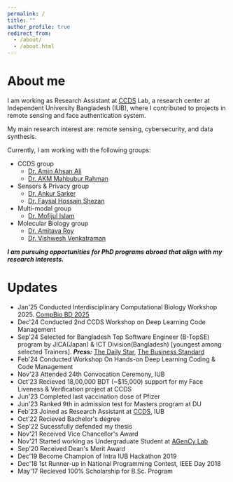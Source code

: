 ```yaml
---
permalink: /
title: ""
author_profile: true
redirect_from: 
  - /about/
  - /about.html
---
```


About me
====
I am working as Research Assistant at [CCDS](ccds.ai) Lab, a research center at Independent University Bangladesh (IUB), where I contributed to projects in remote sensing and face authentication system.

My main research interest are:
remote sensing, cybersecurity, and data synthesis.

Currently, I am working with the following groups:
- CCDS group
  - [Dr. Amin Ahsan Ali](https://ccds.ai/entry/amin-ali/)
  - [Dr. AKM Mahbubur Rahman](https://ccds.ai/entry/akm-rahman/)
- Sensors & Privacy group
  - [Dr. Ankur Sarker](https://www.linkedin.com/in/ankur-sarker/)
  - [Dr. Faysal Hossain Shezan](https://fhshezan.github.io/)
- Multi-modal group
  - [Dr. Mofijul Islam](https://mmiakashs.github.io)
- Molecular Biology group
  - [Dr. Amitava Roy](https://www.linkedin.com/in/amitava-roy-8772868a/)
  - [Dr. Vishwesh Venkatraman](https://www.linkedin.com/in/vishwesh-venkatraman-94521a67/?originalSubdomain=uk)

***I am pursuing opportunities for PhD programs abroad that align with my research interests.***

Updates
=====
- Jan'25 Conducted Interdisciplinary Computational Biology Workshop 2025.  [CompBio BD 2025](https://compbiobd.github.io)
- Dec'24 Conducted 2nd CCDS Workshop on Deep Learning Code Management
- Sep'24 Selected for Bangladesh Top Software Engineer (B-TopSE) program by JICA(Japan) & ICT Division(Bangladesh) [youngest among selected Trainers]. ***Press:*** [The Daily Star](https://www.thedailystar.net/news/bangladesh/news/jica-ict-division-jointly-launch-b-topse-program-3729926), [The Business Standard](https://www.tbsnews.net/economy/corporates/b-topse-program-launched-boost-software-engineering-skills-bangladesh-969496)
- Feb'24 Conducted Workshop On Hands-on Deep Learning Coding & Code Management
- Nov'23 Attended 24th Convocation Ceremony, IUB
- Oct'23 Recieved 18,00,000 BDT (~$15,000) support for my Face Liveness & Verification project at CCDS
- Jun'23 Completed last vaccination dose of Pfizer
- Jun'23 Ranked 9th in admission test for Masters program at DU
- Feb'23 Joined as Research Assistant at [CCDS](https://ccds.ai), IUB
- Oct'22 Recieved Bachelor's degree
- Sep'22 Sucessfully defended my thesis
- Nov'21 Received Vice Chancellor's Award 
- Nov'21 Started working as Undergraduate Student at [AGenCy Lab](https://agencylab.github.io)
- Sep'20 Received Dean's Merit Award 
- Dec'19 Become Champion of Intra IUB Hackathon 2019
- Dec'18 1st Runner-up in National Programming Contest, IEEE Day 2018
- May'17 Recieved 100% Scholarship for B.Sc. Program
